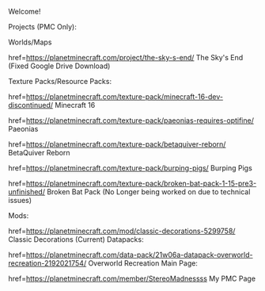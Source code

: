 Welcome!

Projects (PMC Only):

Worlds/Maps

href=https://planetminecraft.com/project/the-sky-s-end/ The Sky's End (Fixed Google Drive Download)

Texture Packs/Resource Packs:

href=https://planetminecraft.com/texture-pack/minecraft-16-dev-discontinued/ Minecraft 16

href=https://planetminecraft.com/texture-pack/paeonias-requires-optifine/ Paeonias

href=https://planetminecraft.com/texture-pack/betaquiver-reborn/ BetaQuiver Reborn

href=https://planetminecraft.com/texture-pack/burping-pigs/ Burping Pigs

href=https://planetminecraft.com/texture-pack/broken-bat-pack-1-15-pre3-unfinished/ Broken Bat Pack (No Longer being worked on due to technical issues)

Mods:

href=https://planetminecraft.com/mod/classic-decorations-5299758/ Classic Decorations (Current)
Datapacks:

href=https://planetminecraft.com/data-pack/21w06a-datapack-overworld-recreation-2192021754/ Overworld Recreation
Main Page:

href=https://planetminecraft.com/member/StereoMadnessss My PMC Page
